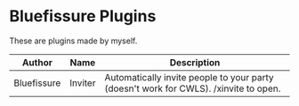 # Bluefissure Plugins

These are plugins made by myself.


| Author | Name | Description |
|---------------|---------------|-----------------|
| Bluefissure | Inviter | Automatically invite people to your party (doesn't work for CWLS). /xinvite to open. |


